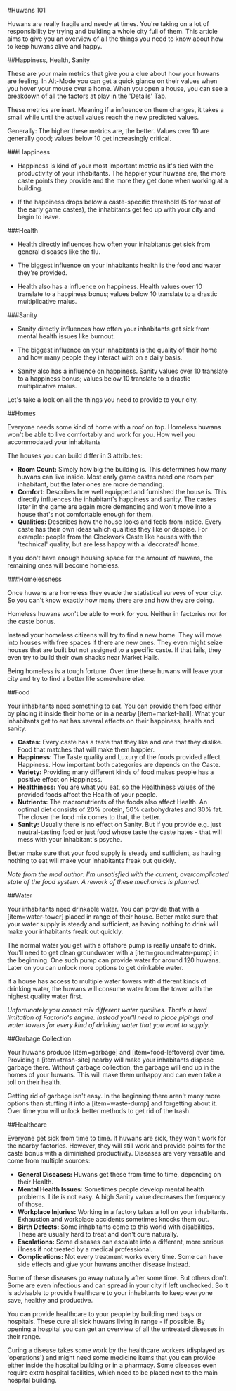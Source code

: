 #Huwans 101

Huwans are really fragile and needy at times. You're taking on a lot of responsibility by trying and building a whole city full of them. This article aims to give you an overview of all the things you need to know about how to keep huwans alive and happy. 


##Happiness, Health, Sanity

These are your main metrics that give you a clue about how your huwans are feeling. In Alt-Mode you can get a quick glance on their values when you hover your mouse over a home. When you open a house, you can see a breakdown of all the factors at play in the 'Details' Tab. 

These metrics are inert. Meaning if a influence on them changes, it takes a small while until the actual values reach the new predicted values. 

Generally: The higher these metrics are, the better. Values over 10 are generally good; values below 10 get increasingly critical. 


###Happiness

- Happiness is kind of your most important metric as it's tied with the productivity of your inhabitants. The happier your huwans are, the more caste points they provide and the more they get done when working at a building.

- If the happiness drops below a caste-specific threshold (5 for most of the early game castes), the inhabitants get fed up with your city and begin to leave. 


###Health

- Health directly influences how often your inhabitants get sick from general diseases like the flu.

- The biggest influence on your inhabitants health is the food and water they're provided.

- Health also has a influence on happiness. Health values over 10 translate to a happiness bonus; values below 10 translate to a drastic multiplicative malus.


###Sanity

- Sanity directly influences how often your inhabitants get sick from mental health issues like burnout.

- The biggest influence on your inhabitants is the quality of their home and how many people they interact with on a daily basis. 

- Sanity also has a influence on happiness. Sanity values over 10 translate to a happiness bonus; values below 10 translate to a drastic multiplicative malus.

Let's take a look on all the things you need to provide to your city.


##Homes

Everyone needs some kind of home with a roof on top. Homeless huwans won't be able to live comfortably and work for you. How well you accommodated your inhabitants 

The houses you can build differ in 3 attributes:

- **Room Count:** Simply how big the building is. This determines how many huwans can live inside. Most early game castes need one room per inhabitant, but the later ones are more demanding.
- **Comfort:** Describes how well equipped and furnished the house is. This directly influences the inhabitant's happiness and sanity. The castes later in the game are again more demanding and won't move into a house that's not comfortable enough for them.
- **Qualities:** Describes how the house looks and feels from inside. Every caste has their own ideas which qualities they like or despise. For example: people from the Clockwork Caste like houses with the 'technical' quality, but are less happy with a 'decorated' home.

If you don't have enough housing space for the amount of huwans, the remaining ones will become homeless.


###Homelessness

Once huwans are homeless they evade the statistical surveys of your city. So you can't know exactly how many there are and how they are doing. 

Homeless huwans won't be able to work for you. Neither in factories nor for the caste bonus.

Instead your homeless citizens will try to find a new home. They will move into houses with free spaces if there are new ones. They even might seize houses that are built but not assigned to a specific caste. If that fails, they even try to build their own shacks near Market Halls. 

Being homeless is a tough fortune. Over time these huwans will leave your city and try to find a better life somewhere else.


##Food

Your inhabitants need something to eat. You can provide them food either by placing it inside their home or in a nearby [item=market-hall]. What your inhabitants get to eat has several effects on their happiness, health and sanity. 

- **Castes:** Every caste has a taste that they like and one that they dislike. Food that matches that will make them happier.
- **Happiness:** The Taste quality and Luxury of the foods provided affect Happiness. How important both categories are depends on the Caste.
- **Variety:** Providing many different kinds of food makes people has a positive effect on Happiness.
- **Healthiness:** You are what you eat, so the Healthiness values of the provided foods affect the Health of your people.
- **Nutrients:** The macronutrients of the foods also affect Health. An optimal diet consists of 20% protein, 50% carbohydrates and 30% fat. The closer the food mix comes to that, the better.
- **Sanity:** Usually there is no effect on Sanity. But if you provide e.g. just neutral-tasting food or just food whose taste the caste hates - that will mess with your inhabitant's psyche.

Better make sure that your food supply is steady and sufficient, as having nothing to eat will make your inhabitants freak out quickly.

*Note from the mod author: I'm unsatisfied with the current, overcomplicated state of the food system. A rework of these mechanics is planned.*


##Water

Your inhabitants need drinkable water. You can provide that with a [item=water-tower] placed in range of their house. Better make sure that your water supply is steady and sufficient, as having nothing to drink will make your inhabitants freak out quickly.

The normal water you get with a offshore pump is really unsafe to drink. You'll need to get clean groundwater with a [item=groundwater-pump] in the beginning. One such pump can provide water for around 120 huwans. Later on you can unlock more options to get drinkable water.

If a house has access to multiple water towers with different kinds of drinking water, the huwans will consume water from the tower with the highest quality water first.

*Unfortunately you cannot mix different water qualities. That's a hard limitation of Factorio's engine. Instead you'll need to place pipings and water towers for every kind of drinking water that you want to supply.*


##Garbage Collection

Your huwans produce [item=garbage] and [item=food-leftovers] over time. Providing a [item=trash-site] nearby will make your inhabitants dispose garbage there. Without garbage collection, the garbage will end up in the homes of your huwans. This will make them unhappy and can even take a toll on their health.

Getting rid of garbage isn't easy. In the beginning there aren't many more options than stuffing it into a [item=waste-dump] and forgetting about it. Over time you will unlock better methods to get rid of the trash.


##Healthcare

Everyone get sick from time to time. If huwans are sick, they won't work for the nearby factories. However, they will still work and provide points for the caste bonus with a diminished productivity. Diseases are very versatile and come from multiple sources:

- **General Diseases:** Huwans get these from time to time, depending on their Health.
- **Mental Health Issues:** Sometimes people develop mental health problems. Life is not easy. A high Sanity value decreases the frequency of those.
- **Workplace Injuries:** Working in a factory takes a toll on your inhabitants. Exhaustion and workplace accidents sometimes knocks them out.
- **Birth Defects:** Some inhabitants come to this world with disabilities. These are usually hard to treat and don't cure naturally.
- **Escalations:** Some diseases can escalate into a different, more serious illness if not treated by a medical professional.
- **Complications:** Not every treatment works every time. Some can have side effects and give your huwans another disease instead.

Some of these diseases go away naturally after some time. But others don't. Some are even infectious and can spread in your city if left unchecked. So it is advisable to provide healthcare to your inhabitants to keep everyone save, healthy and productive.

You can provide healthcare to your people by building med bays or hospitals. These cure all sick huwans living in range - if possible. By opening a hospital you can get an overview of all the untreated diseases in their range.

Curing a disease takes some work by the healthcare workers (displayed as 'operations') and might need some medicine items that you can provide either inside the hospital building or in a pharmacy. Some diseases even require extra hospital facilities, which need to be placed next to the main hospital building.
